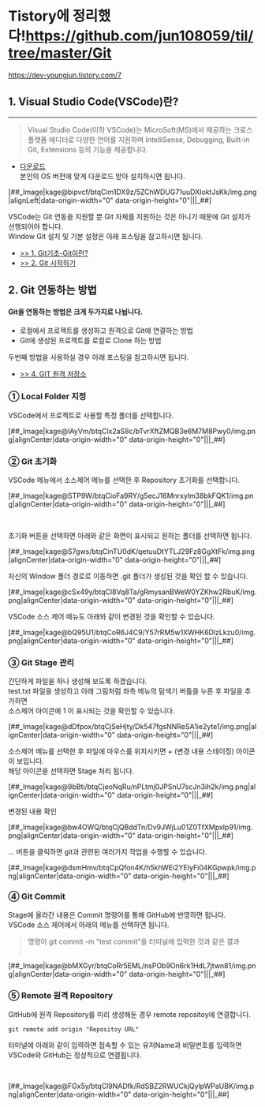 # Tistory에 정리했다!https://github.com/jun108059/til/tree/master/Git
https://dev-youngjun.tistory.com/7


<h2>1. Visual Studio Code(VSCode)란?</h2>
<hr />
<blockquote>
<p>Visual Studio Code(이하 VSCode)는 MicroSoft(MS)에서 제공하는 크로스 플랫폼 에디터로 다양한 언어를 지원하며 IntelliSense, Debugging, Built-in Git, Extensions 등의 기능을 제공합니다.</p>
</blockquote>
<ul>
<li><a href="https://code.visualstudio.com/">다운로드</a><br />본인의 OS 버전에 맞게 다운로드 받아 설치하시면 됩니다.</li>
</ul>
<p>[##_Image|kage@bipvcf/btqCim1DX9z/5ZChWDUG71uuDXIoktJsKk/img.png|alignLeft|data-origin-width="0" data-origin-height="0"|||_##]</p>
<p>VSCode는 Git 연동을 지원할 뿐 Git 자체를 지원하는 것은 아니기 때문에 Git 설치가 선행되어야 합니다.<br />Window Git 설치 및 기본 설정은 아래 포스팅을 참고하시면 됩니다.</p>
<ul>
<li><a href="https://jun108059.github.io/devlog/2019/07/15/git%EA%B8%B0%EC%B4%88-git%EC%9D%B4%EB%9E%80/">&gt;&gt; 1. Git기초-Git이란?</a></li>
<li><a href="https://jun108059.github.io/devlog/2019/07/15/git%EA%B8%B0%EC%B4%88-git%EC%9D%B4%EB%9E%80/">&gt;&gt; 2. Git 시작하기</a></li>
</ul>
<h2>2. Git 연동하는 방법</h2>
<h4>Git을 연동하는 방법은 크게 두가지로 나뉩니다.</h4>
<ul>
<li>로컬에서 프로젝트를 생성하고 원격으로 Git에 연결하는 방법</li>
<li>Git에 생성된 프로젝트를 로컬로 Clone 하는 방법</li>
</ul>
<p>두번째 방법을 사용하실 경우 아래 포스팅을 참고하시면 됩니다.</p>
<ul>
<li><a href="https://youngjunstudy.wordpress.com/2019/07/15/4-git-%ec%9b%90%ea%b2%a9-%ec%a0%80%ec%9e%a5%ec%86%8c/">&gt;&gt; 4. GIT 원격 저장소</a></li>
</ul>
<h3>① Local Folder 지정</h3>
<p>VSCode에서 프로젝트로 사용할 특정 폴더를 선택합니다.</p>
<p>[##_Image|kage@IAyVm/btqClx2aS8c/bTvrXftZMQB3e6M7M8Pwy0/img.png|alignCenter|data-origin-width="0" data-origin-height="0"|||_##]</p>
<h3>② Git 초기화</h3>
<p>VSCode 메뉴에서 소스제어 메뉴를 선택한 후 Repository 초기화를 선택합니다.</p>
<p>[##_Image|kage@STP9W/btqCioFa9RY/g5ecJ16Mnrxylm38bkFQK1/img.png|alignCenter|data-origin-width="0" data-origin-height="0"|||_##]</p>
<p>&nbsp;</p>
<p>초기화 버튼을 선택하면 아래와 같은 화면이 표시되고 원하는 폴더를 선택하면 됩니다.</p>
<p>[##_Image|kage@S7gws/btqCinTU0dK/qetuuDtYTLJ29Fz8GgXtFk/img.png|alignCenter|data-origin-width="0" data-origin-height="0"|||_##]</p>
<p>자신의 Window 폴더 경로로 이동하면 .git 폴더가 생성된 것을 확인 할 수 있습니다.</p>
<p>[##_Image|kage@cSx49y/btqCl8Vq8Ta/gRmysanBWeW0YZKhw2RbuK/img.png|alignCenter|data-origin-width="0" data-origin-height="0"|||_##]</p>
<p>VSCode 소스 제어 메뉴도 아래와 같이 변경된 것을 확인할 수 있습니다.</p>
<p>[##_Image|kage@bQ95U1/btqCoR6J4C9/Y57rRM5w1XWHK6DlzLkzu0/img.png|alignCenter|data-origin-width="0" data-origin-height="0"|||_##]</p>
<h3>③ Git Stage 관리</h3>
<p>간단하게 파일을 하나 생성해 보도록 하겠습니다.<br />test.txt 파일을 생성하고 아래 그림처럼 좌측 메뉴의 탐색기 버틀을 누른 후 파일을 추가하면<br />소스제어 아이콘에 1 이 표시되는 것을 확인할 수 있습니다.</p>
<p>[##_Image|kage@dDfpox/btqCjSeHjty/Dk547fgsNNReSA1ie2yte1/img.png|alignCenter|data-origin-width="0" data-origin-height="0"|||_##]</p>
<p>소스제어 메뉴를 선택한 후 파일에 마우스를 위치시키면 + (변경 내용 스테이징) 아이콘이 보입니다.<br />해당 아이콘을 선택하면 Stage 처리 됩니다.</p>
<p>[##_Image|kage@9bBti/btqCjeoNqRu/nPLtmj0JPSnU7scJn3ih2k/img.png|alignCenter|data-origin-width="0" data-origin-height="0"|||_##]</p>
<p>변경된 내용 확인</p>
<p>[##_Image|kage@bw4OWQ/btqCjQBddTn/Dv9JWjLu01Z0TfXMpxIp91/img.png|alignCenter|data-origin-width="0" data-origin-height="0"|||_##]</p>
<p>... 버튼을 클릭하면 git과 관련된 여러가지 작업을 수행할 수 있습니다.</p>
<p>[##_Image|kage@dsmHmv/btqCpQfon4K/h5khWEi2YEIyFi04KGpwpk/img.png|alignCenter|data-origin-width="0" data-origin-height="0"|||_##]</p>
<h3>④ Git Commit</h3>
<p>Stage에 올라간 내용은 Commit 명령어를 통해 GitHub에 반영하면 됩니다.<br />VSCode 소스 제어에서 아래의 메뉴를 선택하면 됩니다.</p>
<blockquote>
<p>명령어 git commit -m "test commit"을 터미널에 입력한 것과 같은 결과<br /><br /></p>
</blockquote>
<p>[##_Image|kage@bMXGyr/btqCoRr5EML/nsPOb9On6rk1HdL7jtwn81/img.png|alignCenter|data-origin-width="0" data-origin-height="0"|||_##]</p>
<h3>⑤ Remote 원격 Repository</h3>
<p>GitHub에 원격 Repository를 미리 생성해둔 경우 remote repositoy에 연결합니다.</p>
<pre class="dockerfile"><code>git remote add origin "Repositoy URL"</code></pre>
<p>터미널에 아래와 같이 입력하면 접속할 수 있는 유저Name과 비밀번호를 입력하면<br />VSCode와 GitHub는 정상적으로 연결됩니다.</p>
<p>&nbsp;</p>
<p>[##_Image|kage@FGx5y/btqCl9NADfk/RdSBZ2RWUCkjQylpWPaUBK/img.png|alignCenter|data-origin-width="0" data-origin-height="0"|||_##]</p>
<p>&nbsp;</p>
